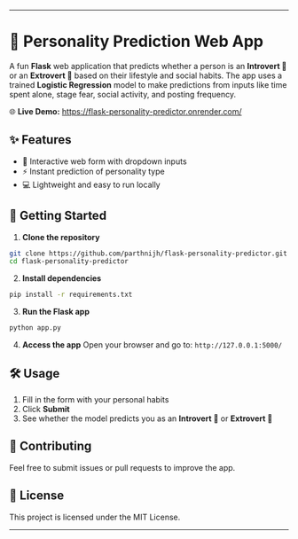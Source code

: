 

---

# 🧠 Personality Prediction Web App

A fun **Flask** web application that predicts whether a person is an **Introvert 🏡** or an **Extrovert 🎉** based on their lifestyle and social habits. The app uses a trained **Logistic Regression** model to make predictions from inputs like time spent alone, stage fear, social activity, and posting frequency.

🌐 **Live Demo:** https://flask-personality-predictor.onrender.com/

## ✨ Features

* 📝 Interactive web form with dropdown inputs
* ⚡ Instant prediction of personality type
* 💻 Lightweight and easy to run locally

## 🚀 Getting Started

1. **Clone the repository**

```bash
git clone https://github.com/parthnijh/flask-personality-predictor.git
cd flask-personality-predictor
```

2. **Install dependencies**

```bash
pip install -r requirements.txt
```

3. **Run the Flask app**

```bash
python app.py
```

4. **Access the app**
   Open your browser and go to:
   `http://127.0.0.1:5000/`

## 🛠️ Usage

1. Fill in the form with your personal habits
2. Click **Submit**
3. See whether the model predicts you as an **Introvert 🏡** or **Extrovert 🎉**

## 🤝 Contributing

Feel free to submit issues or pull requests to improve the app.

## 📜 License

This project is licensed under the MIT License.

---


